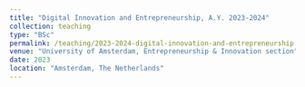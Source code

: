```yaml
---
title: "Digital Innovation and Entrepreneurship, A.Y. 2023-2024"
collection: teaching
type: "BSc"
permalink: /teaching/2023-2024-digital-innovation-and-entrepreneurship
venue: "University of Amsterdam, Entrepreneurship & Innovation section"
date: 2023
location: "Amsterdam, The Netherlands"
---
```

